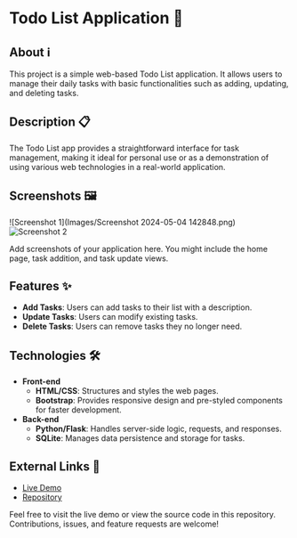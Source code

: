 # Todo List Application 📝

## About ℹ️
This project is a simple web-based Todo List application. It allows users to manage their daily tasks with basic functionalities such as adding, updating, and deleting tasks.

## Description 📋
The Todo List app provides a straightforward interface for task management, making it ideal for personal use or as a demonstration of using various web technologies in a real-world application.

## Screenshots 🖼️
![Screenshot 1](Images/Screenshot 2024-05-04 142848.png)
![Screenshot 2](path/to/screenshot2.png)

Add screenshots of your application here. You might include the home page, task addition, and task update views.

## Features ✨
- **Add Tasks**: Users can add tasks to their list with a description.
- **Update Tasks**: Users can modify existing tasks.
- **Delete Tasks**: Users can remove tasks they no longer need.

## Technologies 🛠️
- **Front-end**
  - **HTML/CSS**: Structures and styles the web pages.
  - **Bootstrap**: Provides responsive design and pre-styled components for faster development.
- **Back-end**
  - **Python/Flask**: Handles server-side logic, requests, and responses.
  - **SQLite**: Manages data persistence and storage for tasks.

## External Links 🔗
- [Live Demo](URL-to-live-demo)
- [Repository](URL-to-repository)

Feel free to visit the live demo or view the source code in this repository. Contributions, issues, and feature requests are welcome!



